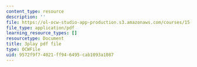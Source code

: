 ```yaml
---
content_type: resource
description: ''
file: https://ol-ocw-studio-app-production.s3.amazonaws.com/courses/15-031j-energy-decisions-markets-and-policies-spring-2012/9572f9f74021ff946495cab1093a1087_2wGduvHRck4.pdf
file_type: application/pdf
learning_resource_types: []
resourcetype: Document
title: 3play pdf file
type: OCWFile
uid: 9572f9f7-4021-ff94-6495-cab1093a1087
---
```

